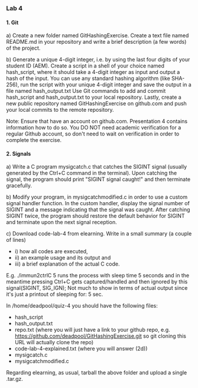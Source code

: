 ### Lab 4
#### 1. Git

a) Create a new folder named GitHashingExercise. Create a text file named README.md in your repository and write a brief description (a few words) of the project.

b) Generate a unique 4-digit integer, i.e. by using the last four digits of your student ID (AEM). Create a script in a shell of your choice named hash_script, where it should take a 4-digit integer as input and output a hash of the input. You can use any standard hashing algorithm (like SHA-256), run the script with your unique 4-digit integer and save the output in a file named hash_output.txt
Use Git commands to add and commit hash_script and hash_output.txt to your local repository. Lastly, create a new public repository named GitHashingExercise on github.com and push your local commits to the remote repository.

Note: Ensure that have an account on github.com. Presentation 4 contains information how to do so. You DO NOT need academic verification for a regular Github account, so don't need to wait on verification in order to complete the exercise.

#### 2. Signals

a) Write a C program mysigcatch.c that catches the SIGINT signal (usually generated by the Ctrl+C command in the terminal). Upon catching the signal, the program should print "SIGINT signal caught!" and then terminate gracefully.

b) Modify your program, in mysigcatchmodified.c in order to use a custom signal handler function. In the custom handler, display the signal number of SIGINT and a message indicating that the signal was caught. After catching SIGINT twice, the program should restore the default behavior for SIGINT and terminate upon the next signal reception.

c) Download code-lab-4 from elearning. Write in a small summary (a couple of lines) 
- i) how all codes are executed, 
- ii) an example usage and its output and 
- iii) a brief explanation of the actual C code.

E.g. ./immun2ctrlC 5 runs the process with sleep time 5 seconds and in the meantime pressing Ctrl+C gets captured/handled and then ignored by this signal(SIGINT, SIG_IGN); Not much to show in terms of actual output since it's just a printout of sleeping for: 5 sec.

In /home/deadpool/quiz-4 you should have the following files:
- hash_script
- hash_output.txt
- repo.txt (where you will just have a link to your github repo, e.g. https://github.com/deadpool/GitHashingExercise.git so git cloning this URL will actually clone the repo)
- code-lab-4-explained.txt (where you will answer (2d))
- mysigcatch.c
- mysigcatchmodified.c

Regarding elearning, as usual, tarball the above folder and upload a single .tar.gz. 
